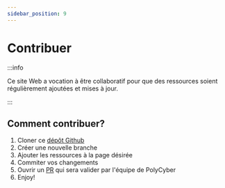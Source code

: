 ```yaml
---
sidebar_position: 9
---
```


# Contribuer

:::info

Ce site Web a vocation à être collaboratif pour que des ressources soient régulièrement ajoutées et mises à jour.

:::

## Comment contribuer?

1. Cloner ce [dépôt Github](https://github.com/polycyber/ressources)
2. Créer une nouvelle branche
3. Ajouter les ressources à la page désirée
4. Commiter vos changements 
5. Ouvrir un [PR](https://github.com/polycyber/ressources/pulls) qui sera valider par l'équipe de PolyCyber
6. Enjoy!
